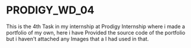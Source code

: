 # PRODIGY_WD_04

This is the 4th Task in my internship at Prodigy Internship where i made a portfolio of my own, here i have Provided the source code of the portfolio but i haven't attached any Images that a I had used in that.
